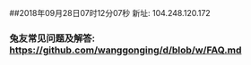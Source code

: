##2018年09月28日07时12分07秒 新址: 104.248.120.172
### 兔友常见问题及解答: https://github.com/wanggonging/d/blob/w/FAQ.md
